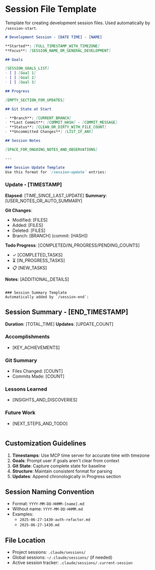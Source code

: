 # Session File Template

Template for creating development session files. Used automatically by `/session-start`.

```markdown
# Development Session - [DATE TIME] - [NAME]

**Started**: [FULL_TIMESTAMP_WITH_TIMEZONE]
**Focus**: [SESSION_NAME_OR_GENERAL_DEVELOPMENT]

## Goals

[SESSION_GOALS_LIST]
- [ ] [Goal 1]
- [ ] [Goal 2] 
- [ ] [Goal 3]

## Progress

[EMPTY_SECTION_FOR_UPDATES]

## Git State at Start

- **Branch**: [CURRENT_BRANCH]
- **Last Commit**: [COMMIT_HASH] - [COMMIT_MESSAGE]
- **Status**: [CLEAN_OR_DIRTY_WITH_FILE_COUNT]
- **Uncommitted Changes**: [LIST_IF_ANY]

## Session Notes

[SPACE_FOR_ONGOING_NOTES_AND_OBSERVATIONS]

---

### Session Update Template
Use this format for `/session-update` entries:

```
### Update - [TIMESTAMP]

**Elapsed**: [TIME_SINCE_LAST_UPDATE]
**Summary**: [USER_NOTES_OR_AUTO_SUMMARY]

**Git Changes**:
- Modified: [FILES]
- Added: [FILES]
- Deleted: [FILES]
- Branch: [BRANCH] (commit: [HASH])

**Todo Progress**: [COMPLETED/IN_PROGRESS/PENDING_COUNTS]
- ✓ [COMPLETED_TASKS]
- ⏳ [IN_PROGRESS_TASKS]
- 📋 [NEW_TASKS]

**Notes**: [ADDITIONAL_DETAILS]
```

### Session Summary Template
Automatically added by `/session-end`:

```
## Session Summary - [END_TIMESTAMP]

**Duration**: [TOTAL_TIME]
**Updates**: [UPDATE_COUNT]

### Accomplishments
- [KEY_ACHIEVEMENTS]

### Git Summary
- Files Changed: [COUNT]
- Commits Made: [COUNT]

### Lessons Learned
- [INSIGHTS_AND_DISCOVERIES]

### Future Work
- [NEXT_STEPS_AND_TODO]
```
```

## Customization Guidelines

1. **Timestamps**: Use MCP time server for accurate time with timezone
2. **Goals**: Prompt user if goals aren't clear from context
3. **Git State**: Capture complete state for baseline
4. **Structure**: Maintain consistent format for parsing
5. **Updates**: Append chronologically in Progress section

## Session Naming Convention

- Format: `YYYY-MM-DD-HHMM-[name].md`
- Without name: `YYYY-MM-DD-HHMM.md`
- Examples:
  - `2025-06-27-1430-auth-refactor.md`
  - `2025-06-27-1430.md`

## File Location

- Project sessions: `.claude/sessions/`
- Global sessions: `~/.claude/sessions/` (if needed)
- Active session tracker: `.claude/sessions/.current-session`